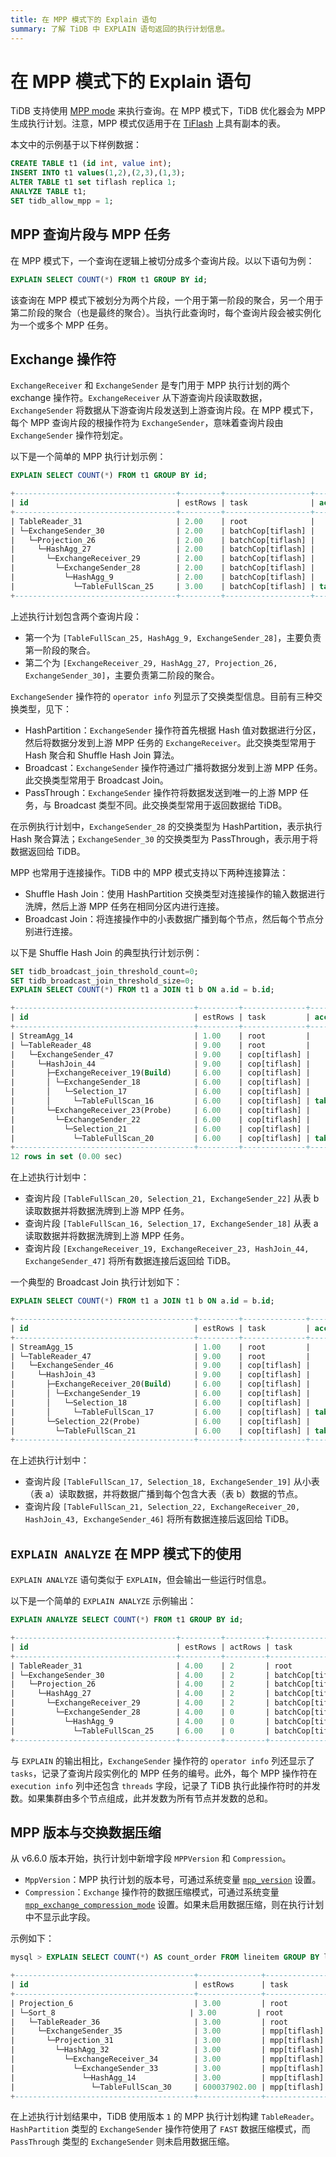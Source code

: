 ```yaml
---
title: 在 MPP 模式下的 Explain 语句
summary: 了解 TiDB 中 EXPLAIN 语句返回的执行计划信息。
---
```


# 在 MPP 模式下的 Explain 语句

TiDB 支持使用 [MPP mode](/tiflash/use-tiflash-mpp-mode.md) 来执行查询。在 MPP 模式下，TiDB 优化器会为 MPP 生成执行计划。注意，MPP 模式仅适用于在 [TiFlash](/tiflash/tiflash-overview.md) 上具有副本的表。

本文中的示例基于以下样例数据：

```sql
CREATE TABLE t1 (id int, value int);
INSERT INTO t1 values(1,2),(2,3),(1,3);
ALTER TABLE t1 set tiflash replica 1;
ANALYZE TABLE t1;
SET tidb_allow_mpp = 1;
```

## MPP 查询片段与 MPP 任务

在 MPP 模式下，一个查询在逻辑上被切分成多个查询片段。以以下语句为例：

```sql
EXPLAIN SELECT COUNT(*) FROM t1 GROUP BY id;
```

该查询在 MPP 模式下被划分为两个片段，一个用于第一阶段的聚合，另一个用于第二阶段的聚合（也是最终的聚合）。当执行此查询时，每个查询片段会被实例化为一个或多个 MPP 任务。

## Exchange 操作符

`ExchangeReceiver` 和 `ExchangeSender` 是专门用于 MPP 执行计划的两个 exchange 操作符。`ExchangeReceiver` 从下游查询片段读取数据，`ExchangeSender` 将数据从下游查询片段发送到上游查询片段。在 MPP 模式下，每个 MPP 查询片段的根操作符为 `ExchangeSender`，意味着查询片段由 `ExchangeSender` 操作符划定。

以下是一个简单的 MPP 执行计划示例：

```sql
EXPLAIN SELECT COUNT(*) FROM t1 GROUP BY id;
```

```sql
+------------------------------------+---------+-------------------+---------------+----------------------------------------------------+
| id                                 | estRows | task              | access object | operator info                                      |
+------------------------------------+---------+-------------------+---------------+----------------------------------------------------+
| TableReader_31                     | 2.00    | root              |               | data:ExchangeSender_30                             |
| └─ExchangeSender_30                | 2.00    | batchCop[tiflash] |               | ExchangeType: PassThrough                          |
|   └─Projection_26                  | 2.00    | batchCop[tiflash] |               | Column#4                                           |
|     └─HashAgg_27                   | 2.00    | batchCop[tiflash] |               | group by:test.t1.id, funcs:sum(Column#7)->Column#4 |
|       └─ExchangeReceiver_29        | 2.00    | batchCop[tiflash] |               |                                                    |
|         └─ExchangeSender_28        | 2.00    | batchCop[tiflash] |               | ExchangeType: HashPartition, Hash Cols: test.t1.id |
|           └─HashAgg_9              | 2.00    | batchCop[tiflash] |               | group by:test.t1.id, funcs:count(1)->Column#7      |
|             └─TableFullScan_25     | 3.00    | batchCop[tiflash] | table:t1      | keep order:false                                   |
+------------------------------------+---------+-------------------+---------------+----------------------------------------------------+
```

上述执行计划包含两个查询片段：

* 第一个为 `[TableFullScan_25, HashAgg_9, ExchangeSender_28]`，主要负责第一阶段的聚合。
* 第二个为 `[ExchangeReceiver_29, HashAgg_27, Projection_26, ExchangeSender_30]`，主要负责第二阶段的聚合。

`ExchangeSender` 操作符的 `operator info` 列显示了交换类型信息。目前有三种交换类型，见下：

* HashPartition：`ExchangeSender` 操作符首先根据 Hash 值对数据进行分区，然后将数据分发到上游 MPP 任务的 `ExchangeReceiver`。此交换类型常用于 Hash 聚合和 Shuffle Hash Join 算法。
* Broadcast：`ExchangeSender` 操作符通过广播将数据分发到上游 MPP 任务。此交换类型常用于 Broadcast Join。
* PassThrough：`ExchangeSender` 操作符将数据发送到唯一的上游 MPP 任务，与 Broadcast 类型不同。此交换类型常用于返回数据给 TiDB。

在示例执行计划中，`ExchangeSender_28` 的交换类型为 HashPartition，表示执行 Hash 聚合算法；`ExchangeSender_30` 的交换类型为 PassThrough，表示用于将数据返回给 TiDB。

MPP 也常用于连接操作。TiDB 中的 MPP 模式支持以下两种连接算法：

* Shuffle Hash Join：使用 HashPartition 交换类型对连接操作的输入数据进行洗牌，然后上游 MPP 任务在相同分区内进行连接。
* Broadcast Join：将连接操作中的小表数据广播到每个节点，然后每个节点分别进行连接。

以下是 Shuffle Hash Join 的典型执行计划示例：

```sql
SET tidb_broadcast_join_threshold_count=0;
SET tidb_broadcast_join_threshold_size=0;
EXPLAIN SELECT COUNT(*) FROM t1 a JOIN t1 b ON a.id = b.id;
```

```sql
+----------------------------------------+---------+--------------+---------------+----------------------------------------------------+
| id                                     | estRows | task         | access object | operator info                                      |
+----------------------------------------+---------+--------------+---------------+----------------------------------------------------+
| StreamAgg_14                           | 1.00    | root         |               | funcs:count(1)->Column#7                           |
| └─TableReader_48                       | 9.00    | root         |               | data:ExchangeSender_47                             |
|   └─ExchangeSender_47                  | 9.00    | cop[tiflash] |               | ExchangeType: PassThrough                          |
|     └─HashJoin_44                      | 9.00    | cop[tiflash] |               | inner join, equal:[eq(test.t1.id, test.t1.id)]     |
|       ├─ExchangeReceiver_19(Build)     | 6.00    | cop[tiflash] |               |                                                    |
|       │ └─ExchangeSender_18            | 6.00    | cop[tiflash] |               | ExchangeType: HashPartition, Hash Cols: test.t1.id |
|       │   └─Selection_17               | 6.00    | cop[tiflash] |               | not(isnull(test.t1.id))                            |
|       │     └─TableFullScan_16         | 6.00    | cop[tiflash] | table:a       | keep order:false                                   |
|       └─ExchangeReceiver_23(Probe)     | 6.00    | cop[tiflash] |               |                                                    |
|         └─ExchangeSender_22            | 6.00    | cop[tiflash] |               | ExchangeType: HashPartition, Hash Cols: test.t1.id |
|           └─Selection_21               | 6.00    | cop[tiflash] |               | not(isnull(test.t1.id))                            |
|             └─TableFullScan_20         | 6.00    | cop[tiflash] | table:b       | keep order:false                                   |
+----------------------------------------+---------+--------------+---------------+----------------------------------------------------+
12 rows in set (0.00 sec)
```

在上述执行计划中：

* 查询片段 `[TableFullScan_20, Selection_21, ExchangeSender_22]` 从表 b 读取数据并将数据洗牌到上游 MPP 任务。
* 查询片段 `[TableFullScan_16, Selection_17, ExchangeSender_18]` 从表 a 读取数据并将数据洗牌到上游 MPP 任务。
* 查询片段 `[ExchangeReceiver_19, ExchangeReceiver_23, HashJoin_44, ExchangeSender_47]` 将所有数据连接后返回给 TiDB。

一个典型的 Broadcast Join 执行计划如下：

```sql
EXPLAIN SELECT COUNT(*) FROM t1 a JOIN t1 b ON a.id = b.id;
```

```sql
+----------------------------------------+---------+--------------+---------------+------------------------------------------------+
| id                                     | estRows | task         | access object | operator info                                  |
+----------------------------------------+---------+--------------+---------------+------------------------------------------------+
| StreamAgg_15                           | 1.00    | root         |               | funcs:count(1)->Column#7                       |
| └─TableReader_47                       | 9.00    | root         |               | data:ExchangeSender_46                         |
|   └─ExchangeSender_46                  | 9.00    | cop[tiflash] |               | ExchangeType: PassThrough                      |
|     └─HashJoin_43                      | 9.00    | cop[tiflash] |               | inner join, equal:[eq(test.t1.id, test.t1.id)] |
|       ├─ExchangeReceiver_20(Build)     | 6.00    | cop[tiflash] |               |                                                |
|       │ └─ExchangeSender_19            | 6.00    | cop[tiflash] |               | ExchangeType: Broadcast                        |
|       │   └─Selection_18               | 6.00    | cop[tiflash] |               | not(isnull(test.t1.id))                        |
|       │     └─TableFullScan_17         | 6.00    | cop[tiflash] | table:a       | keep order:false                               |
|       └─Selection_22(Probe)            | 6.00    | cop[tiflash] |               | not(isnull(test.t1.id))                        |
|         └─TableFullScan_21             | 6.00    | cop[tiflash] | table:b       | keep order:false                               |
+----------------------------------------+---------+--------------+---------------+------------------------------------------------+
```

在上述执行计划中：

* 查询片段 `[TableFullScan_17, Selection_18, ExchangeSender_19]` 从小表（表 a）读取数据，并将数据广播到每个包含大表（表 b）数据的节点。
* 查询片段 `[TableFullScan_21, Selection_22, ExchangeReceiver_20, HashJoin_43, ExchangeSender_46]` 将所有数据连接后返回给 TiDB。

## `EXPLAIN ANALYZE` 在 MPP 模式下的使用

`EXPLAIN ANALYZE` 语句类似于 `EXPLAIN`，但会输出一些运行时信息。

以下是一个简单的 `EXPLAIN ANALYZE` 示例输出：

```sql
EXPLAIN ANALYZE SELECT COUNT(*) FROM t1 GROUP BY id;
```

```sql
+------------------------------------+---------+---------+-------------------+---------------+---------------------------------------------------------------------------------------------------+----------------------------------------------------------------+--------+------+
| id                                 | estRows | actRows | task              | access object | execution info                                                                                    | operator info                                                  | memory | disk |
+------------------------------------+---------+---------+-------------------+---------------+---------------------------------------------------------------------------------------------------+----------------------------------------------------------------+--------+------+
| TableReader_31                     | 4.00    | 2       | root              |               | time:44.5ms, loops:2, cop_task: {num: 1, max: 0s, proc_keys: 0, copr_cache_hit_ratio: 0.00}       | data:ExchangeSender_30                                         | N/A    | N/A  |
| └─ExchangeSender_30                | 4.00    | 2       | batchCop[tiflash] |               | tiflash_task:{time:16.5ms, loops:1, threads:1}                                                    | ExchangeType: PassThrough, tasks: [2, 3, 4]                    | N/A    | N/A  |
|   └─Projection_26                  | 4.00    | 2       | batchCop[tiflash] |               | tiflash_task:{time:16.5ms, loops:1, threads:1}                                                    | Column#4                                                       | N/A    | N/A  |
|     └─HashAgg_27                   | 4.00    | 2       | batchCop[tiflash] |               | tiflash_task:{time:16.5ms, loops:1, threads:1}                                                    | group by:test.t1.id, funcs:sum(Column#7)->Column#4             | N/A    | N/A  |
|       └─ExchangeReceiver_29        | 4.00    | 2       | batchCop[tiflash] |               | tiflash_task:{time:14.5ms, loops:1, threads:20}                                                   |                                                                | N/A    | N/A  |
|         └─ExchangeSender_28        | 4.00    | 0       | batchCop[tiflash] |               | tiflash_task:{time:9.49ms, loops:0, threads:0}                                                    | ExchangeType: HashPartition, Hash Cols: test.t1.id, tasks: [1] | N/A    | N/A  |
|           └─HashAgg_9              | 4.00    | 0       | batchCop[tiflash] |               | tiflash_task:{time:9.49ms, loops:0, threads:0}                                                    | group by:test.t1.id, funcs:count(1)->Column#7                  | N/A    | N/A  |
|             └─TableFullScan_25     | 6.00    | 0       | batchCop[tiflash] | table:t1      | tiflash_task:{time:9.49ms, loops:0, threads:0}, tiflash_scan:{dtfile:{total_scanned_packs:1,...}} | keep order:false                                               | N/A    | N/A  |
+------------------------------------+---------+---------+-------------------+---------------+---------------------------------------------------------------------------------------------------+----------------------------------------------------------------+--------+------+
```

与 `EXPLAIN` 的输出相比，`ExchangeSender` 操作符的 `operator info` 列还显示了 `tasks`，记录了查询片段实例化的 MPP 任务的编号。此外，每个 MPP 操作符在 `execution info` 列中还包含 `threads` 字段，记录了 TiDB 执行此操作符时的并发数。如果集群由多个节点组成，此并发数为所有节点并发数的总和。

## MPP 版本与交换数据压缩

从 v6.6.0 版本开始，执行计划中新增字段 `MPPVersion` 和 `Compression`。

- `MppVersion`：MPP 执行计划的版本号，可通过系统变量 [`mpp_version`](/system-variables.md#mpp_version-new-in-v660) 设置。
- `Compression`：`Exchange` 操作符的数据压缩模式，可通过系统变量 [`mpp_exchange_compression_mode`](/system-variables.md#mpp_exchange_compression_mode-new-in-v660) 设置。如果未启用数据压缩，则在执行计划中不显示此字段。

示例如下：

```sql
mysql > EXPLAIN SELECT COUNT(*) AS count_order FROM lineitem GROUP BY l_returnflag, l_linestatus ORDER BY l_returnflag, l_linestatus;

+----------------------------------------+--------------+--------------+----------------+--------------------------------------------------------------------------------------------------------------------------------------------------------------------------------------------------------------------------------------------------------------------------------------+
| id                                     | estRows      | task         | access object  | operator info                                                                                                                                                                                                                                                                        |
+----------------------------------------+--------------+--------------+----------------+--------------------------------------------------------------------------------------------------------------------------------------------------------------------------------------------------------------------------------------------------------------------------------------+
| Projection_6                           | 3.00         | root         |                | Column#18                                                                                                                                                                                                                                                                            |
| └─Sort_8                              | 3.00         | root         |                | tpch100.lineitem.l_returnflag, tpch100.lineitem.l_linestatus                                                                                                                                                                                                                         |
|   └─TableReader_36                     | 3.00         | root         |                | MppVersion: 1, data:ExchangeSender_35                                                                                                                                                                                                                                                |
|     └─ExchangeSender_35                | 3.00         | mpp[tiflash] |                | ExchangeType: PassThrough                                                                                                                                                                                                                                                            |
|       └─Projection_31                  | 3.00         | mpp[tiflash] |                | Column#18, tpch100.lineitem.l_returnflag, tpch100.lineitem.l_linestatus                                                                                                                                                                                                              |
|         └─HashAgg_32                   | 3.00         | mpp[tiflash] |                | group by:tpch100.lineitem.l_linestatus, tpch100.lineitem.l_returnflag, funcs:sum(Column#23)->Column#18, funcs:firstrow(tpch100.lineitem.l_returnflag)->tpch100.lineitem.l_returnflag, funcs:firstrow(tpch100.lineitem.l_linestatus)->tpch100.lineitem.l_linestatus, stream_count: 20 |
|           └─ExchangeReceiver_34        | 3.00         | mpp[tiflash] |                | stream_count: 20                                                                                                                                                                                                                                                                     |
|             └─ExchangeSender_33        | 3.00         | mpp[tiflash] |                | ExchangeType: HashPartition, Compression: FAST, Hash Cols: [name: tpch100.lineitem.l_returnflag, collate: utf8mb4_bin], [name: tpch100.lineitem.l_linestatus, collate: utf8mb4_bin], stream_count: 20                                                                                |
|               └─HashAgg_14             | 3.00         | mpp[tiflash] |                | group by:tpch100.lineitem.l_linestatus, tpch100.lineitem.l_returnflag, funcs:count(1)->Column#23                                                                                                                                                                                     |
|                 └─TableFullScan_30     | 600037902.00 | mpp[tiflash] | table:lineitem | keep order:false                                                                                                                                                                                                                                                                     |
+----------------------------------------+--------------+--------------+----------------+--------------------------------------------------------------------------------------------------------------------------------------------------------------------------------------------------------------------------------------------------------------------------------------+
```

在上述执行计划结果中，TiDB 使用版本 `1` 的 MPP 执行计划构建 `TableReader`。`HashPartition` 类型的 `ExchangeSender` 操作符使用了 `FAST` 数据压缩模式，而 `PassThrough` 类型的 `ExchangeSender` 则未启用数据压缩。